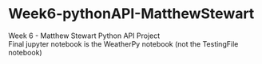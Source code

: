 # Week6-pythonAPI-MatthewStewart
Week 6 - Matthew Stewart Python API Project  
Final jupyter notebook is the WeatherPy notebook (not the TestingFile notebook)
